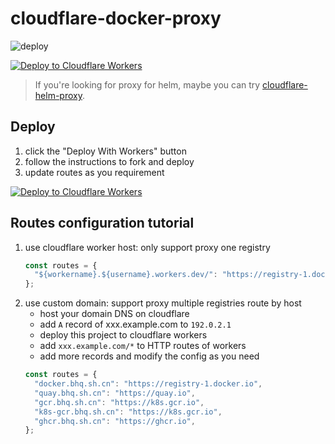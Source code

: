 # cloudflare-docker-proxy

![deploy](https://github.com/toadzhou/cloudflare-docker-proxy/actions/workflows/deploy.yaml/badge.svg)

[![Deploy to Cloudflare Workers](https://deploy.workers.cloudflare.com/button)](https://deploy.workers.cloudflare.com/?url=https://github.com/toadzhou/cloudflare-docker-proxy)

> If you're looking for proxy for helm, maybe you can try [cloudflare-helm-proxy](https://github.com/toadzhou/cloudflare-helm-proxy).

## Deploy

1. click the "Deploy With Workers" button
2. follow the instructions to fork and deploy
3. update routes as you requirement

[![Deploy to Cloudflare Workers](https://deploy.workers.cloudflare.com/button)](https://deploy.workers.cloudflare.com/?url=https://github.com/toadzhou/cloudflare-docker-proxy)

## Routes configuration tutorial

1. use cloudflare worker host: only support proxy one registry
   ```javascript
   const routes = {
     "${workername}.${username}.workers.dev/": "https://registry-1.docker.io",
   };
   ```
2. use custom domain: support proxy multiple registries route by host
   - host your domain DNS on cloudflare
   - add `A` record of xxx.example.com to `192.0.2.1`
   - deploy this project to cloudflare workers
   - add `xxx.example.com/*` to HTTP routes of workers
   - add more records and modify the config as you need
   ```javascript
   const routes = {
     "docker.bhq.sh.cn": "https://registry-1.docker.io",
     "quay.bhq.sh.cn": "https://quay.io",
     "gcr.bhq.sh.cn": "https://k8s.gcr.io",
     "k8s-gcr.bhq.sh.cn": "https://k8s.gcr.io",
     "ghcr.bhq.sh.cn": "https://ghcr.io",
   };
   ```

